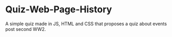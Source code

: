 # Quiz-Web-Page-History
A simple quiz made in JS, HTML and CSS that proposes a quiz about events post second WW2.
